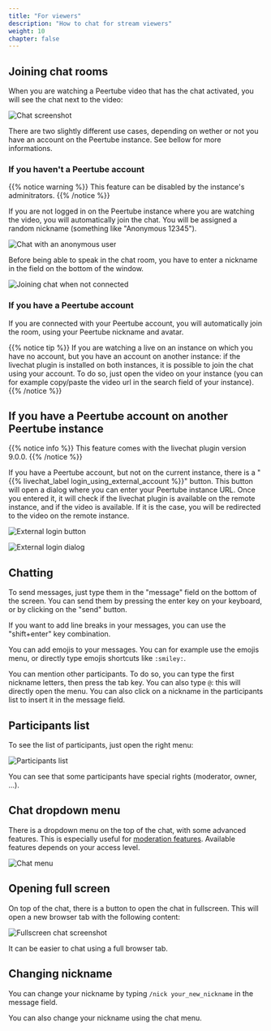```yaml
---
title: "For viewers"
description: "How to chat for stream viewers"
weight: 10
chapter: false
---
```


## Joining chat rooms

When you are watching a Peertube video that has the chat activated, you will see the chat next to the video:

![Chat screenshot](/peertube-plugin-livechat/images/chat.png?classes=shadow,border&height=200px)

There are two slightly different use cases, depending on wether or not you have an account on the Peertube instance.
See bellow for more informations.

### If you haven't a Peertube account

{{% notice warning %}}
This feature can be disabled by the instance's adminitrators.
{{% /notice %}}

If you are not logged in on the Peertube instance where you are watching the video, you will automatically join the chat.
You will be assigned a random nickname (something like "Anonymous 12345").

![Chat with an anonymous user](/peertube-plugin-livechat/images/chat_with_anonymous.png?classes=shadow,border&height=200px)

Before being able to speak in the chat room, you have to enter a nickname in the field on the bottom of the window.

![Joining chat when not connected](/peertube-plugin-livechat/images/chat_anonymous.png?classes=shadow,border&height=200px)

### If you have a Peertube account

If you are connected with your Peertube account, you will automatically join the room, using your Peertube nickname and avatar.

{{% notice tip %}}
If you are watching a live on an instance on which you have no account, but you have an account on another instance:
if the livechat plugin is installed on both instances, it is possible to join the chat using your account.
To do so, just open the video on your instance (you can for example copy/paste the video url in the search field of your instance).
{{% /notice %}}

## If you have a Peertube account on another Peertube instance

{{% notice info %}}
This feature comes with the livechat plugin version 9.0.0.
{{% /notice %}}

If you have a Peertube account, but not on the current instance, there is a "{{% livechat_label login_using_external_account %}}" button.
This button will open a dialog where you can enter your Peertube instance URL.
Once you entered it, it will check if the livechat plugin is available on the remote instance, and if the video is available.
If it is the case, you will be redirected to the video on the remote instance.

![External login button](/peertube-plugin-livechat/images/external_login_button.png?classes=shadow,border&height=200px)

![External login dialog](/peertube-plugin-livechat/images/external_login_dialog.png?classes=shadow,border&height=200px)

## Chatting

To send messages, just type them in the "message" field on the bottom of the screen.
You can send them by pressing the enter key on your keyboard, or by clicking on the "send" button.

If you want to add line breaks in your messages, you can use the "shift+enter" key combination.

You can add emojis to your messages.
You can for example use the emojis menu, or directly type emojis shortcuts like `:smiley:`.

You can mention other participants.
To do so, you can type the first nickname letters, then press the tab key.
You can also type `@`: this will directly open the menu.
You can also click on a nickname in the participants list to insert it in the message field.

## Participants list

To see the list of participants, just open the right menu:

![Participants list](/peertube-plugin-livechat/images/open_participants_list.png?classes=shadow,border&height=200px)

You can see that some participants have special rights (moderator, owner, ...).

## Chat dropdown menu

There is a dropdown menu on the top of the chat, with some advanced features.
This is especially useful for [moderation features](/peertube-plugin-livechat/documentation/user/streamers/moderation).
Available features depends on your access level.

![Chat menu](/peertube-plugin-livechat/images/top_menu.png?classes=shadow,border&height=200px)

## Opening full screen

On top of the chat, there is a button to open the chat in fullscreen.
This will open a new browser tab with the following content:

![Fullscreen chat screenshot](/peertube-plugin-livechat/images/fullscreen.png?classes=shadow,border&height=200px)

It can be easier to chat using a full browser tab.

## Changing nickname

You can change your nickname by typing `/nick your_new_nickname` in the message field.

You can also change your nickname using the chat menu.
